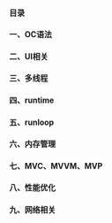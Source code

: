 #### 目录



#### 一、OC语法



#### 二、UI相关



#### 三、多线程



#### 四、runtime



#### 五、runloop



#### 六、内存管理



#### 七、MVC、MVVM、MVP



#### 八、性能优化



#### 九、网络相关